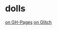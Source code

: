 # dolls

[on GH-Pages](https://woodsleaf.github.io/dolls/)
[on Glitch](https://verina-dollstyle.glitch.me/)